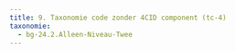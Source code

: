 ```yaml
---
title: 9. Taxonomie code zonder 4CID component (tc-4)
taxonomie:
  - bg-24.2.Alleen-Niveau-Twee
---
```

